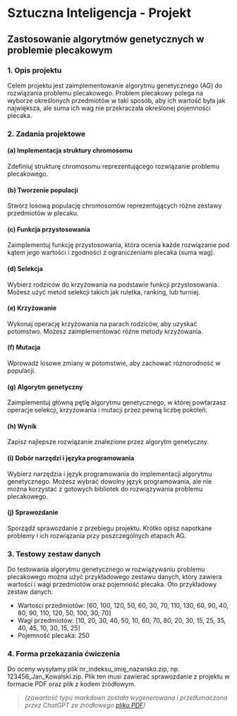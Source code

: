 # Sztuczna Inteligencja - Projekt

## Zastosowanie algorytmów genetycznych w problemie plecakowym

### 1. Opis projektu

Celem projektu jest zaimplementowanie algorytmu genetycznego (AG) do rozwiązania problemu plecakowego. Problem plecakowy polega na wyborze określonych przedmiotów w taki sposób, aby ich wartość była jak największa, ale suma ich wag nie przekraczała określonej pojemności plecaka.

### 2. Zadania projektowe

#### (a) Implementacja struktury chromosomu

Zdefiniuj strukturę chromosomu reprezentującego rozwiązanie problemu plecakowego.

#### (b) Tworzenie populacji

Stwórz losową populację chromosomów reprezentujących różne zestawy przedmiotów w plecaku.

#### (c) Funkcja przystosowania

Zaimplementuj funkcję przystosowania, która ocenia każde rozwiązanie pod kątem jego wartości i zgodności z ograniczeniami plecaka (suma wag).

#### (d) Selekcja

Wybierz rodziców do krzyżowania na podstawie funkcji przystosowania. Możesz użyć metod selekcji takich jak ruletka, ranking, lub turniej.

#### (e) Krzyżowanie

Wykonaj operację krzyżowania na parach rodziców, aby uzyskać potomstwo. Możesz zaimplementować różne metody krzyżowania.

#### (f) Mutacja

Wprowadź losowe zmiany w potomstwie, aby zachować różnorodność w populacji.

#### (g) Algorytm genetyczny

Zaimplementuj główną pętlę algorytmu genetycznego, w której powtarzasz operacje selekcji, krzyżowania i mutacji przez pewną liczbę pokoleń.

#### (h) Wynik

Zapisz najlepsze rozwiązanie znalezione przez algorytm genetyczny.

#### (i) Dobór narzędzi i języka programowania

Wybierz narzędzia i język programowania do implementacji algorytmu genetycznego. Możesz wybrać dowolny język programowania, ale nie można korzystać z gotowych bibliotek do rozwiązywania problemu plecakowego.

#### (j) Sprawozdanie

Sporządź sprawozdanie z przebiegu projektu. Krótko opisz napotkane problemy i ich rozwiązania przy poszczególnych etapach AG.

### 3. Testowy zestaw danych

Do testowania algorytmu genetycznego w rozwiązywaniu problemu plecakowego można użyć przykładowego zestawu danych, który zawiera wartości i wagi przedmiotów oraz pojemność plecaka. Oto przykładowy zestaw danych:

- Wartości przedmiotów: [60, 100, 120, 50, 60, 30, 70, 110, 130, 60, 90, 40, 80, 90, 110, 120, 50, 100, 30, 70]
- Wagi przedmiotów: [10, 20, 30, 40, 50, 10, 60, 70, 80, 20, 30, 15, 25, 35, 40, 45, 10, 30, 15, 25]
- Pojemność plecaka: 250

### 4. Forma przekazania ćwiczenia

Do oceny wysyłamy plik nr_indeksu_imię_nazwisko.zip, np. 123456_Jan_Kowalski.zip. Plik ten musi zawierać sprawozdanie z projektu w formacie PDF oraz plik z kodem źródłowym.

> _(zawartość typu markdown została wygenerowana i przetłumaczona przez ChatGPT ze źródłowego [pliku PDF](./projekt.pdf))_
